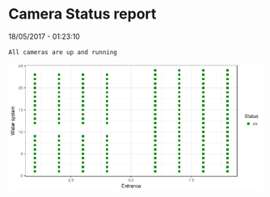 Camera Status report
================
18/05/2017 - 01:23:10

    All cameras are up and running

![](camreport_files/figure-markdown_github/unnamed-chunk-2-1.png)
